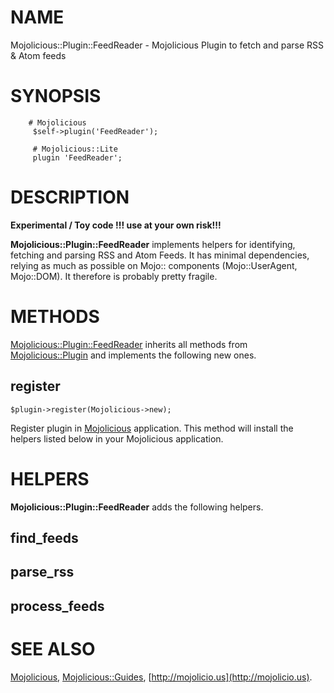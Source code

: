 # NAME

Mojolicious::Plugin::FeedReader - Mojolicious Plugin to fetch and parse RSS & Atom feeds

# SYNOPSIS

        # Mojolicious
         $self->plugin('FeedReader');

         # Mojolicious::Lite
         plugin 'FeedReader';

# DESCRIPTION

__Experimental / Toy code !!! use at your own risk!!!__

__Mojolicious::Plugin::FeedReader__ implements helpers for identifying, fetching and parsing RSS and Atom Feeds.
It has minimal dependencies, relying as much as possible on Mojo:: components (Mojo::UserAgent, Mojo::DOM).
It therefore is probably pretty fragile.

# METHODS

[Mojolicious::Plugin::FeedReader](http://search.cpan.org/perldoc?Mojolicious::Plugin::FeedReader) inherits all methods from
[Mojolicious::Plugin](http://search.cpan.org/perldoc?Mojolicious::Plugin) and implements the following new ones.

## register

    $plugin->register(Mojolicious->new);

Register plugin in [Mojolicious](http://search.cpan.org/perldoc?Mojolicious) application. This method will install the helpers
listed below in your Mojolicious application.

# HELPERS

__Mojolicious::Plugin::FeedReader__ adds the following helpers.

## find\_feeds

## parse\_rss

## process\_feeds

# SEE ALSO

[Mojolicious](http://search.cpan.org/perldoc?Mojolicious), [Mojolicious::Guides](http://search.cpan.org/perldoc?Mojolicious::Guides), [http://mojolicio.us](http://mojolicio.us).
